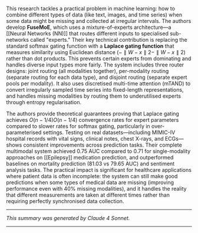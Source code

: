 This research tackles a practical problem in machine learning: how to combine different types of data (like text, images, and time series) when some data might be missing and collected at irregular intervals. The authors develop **FuseMoE**, which uses a mixture-of-experts architecture—a [[Neural Networks (NN)]] that routes different inputs to specialised sub-networks called "experts." Their key technical contribution is replacing the standard softmax gating function with a **Laplace gating function** that measures similarity using Euclidean distance ($−∥W−x∥2−∥W−x∥2​$) rather than dot products. This prevents certain experts from dominating and handles diverse input types more fairly. The system includes three router designs: joint routing (all modalities together), per-modality routing (separate routing for each data type), and disjoint routing (separate expert pools per modality). It also uses discretised multi-time attention (mTAND) to convert irregularly sampled time series into fixed-length representations, and handles missing modalities by routing them to underutilised experts through entropy regularisation.

The authors provide theoretical guarantees proving that Laplace gating achieves $O(n−1/4)O(n−1/4)$ convergence rates for expert parameters compared to slower rates for softmax gating, particularly in over-parameterised settings. Testing on real datasets—including MIMIC-IV hospital records with vital signs, clinical notes, chest X-rays, and ECGs—shows consistent improvements across prediction tasks. Their complete multimodal system achieved 0.75 AUC compared to 0.71 for single-modality approaches on [[Epilepsy]] medication prediction, and outperformed baselines on mortality prediction (81.03 vs 79.65 AUC) and sentiment analysis tasks. The practical impact is significant for healthcare applications where patient data is often incomplete: the system can still make good predictions when some types of medical data are missing (improving performance even with 40% missing modalities), and it handles the reality that different measurements are taken at different times rather than requiring perfectly synchronised data collection.

---

_This summary was generated by Claude 4 Sonnet._

---